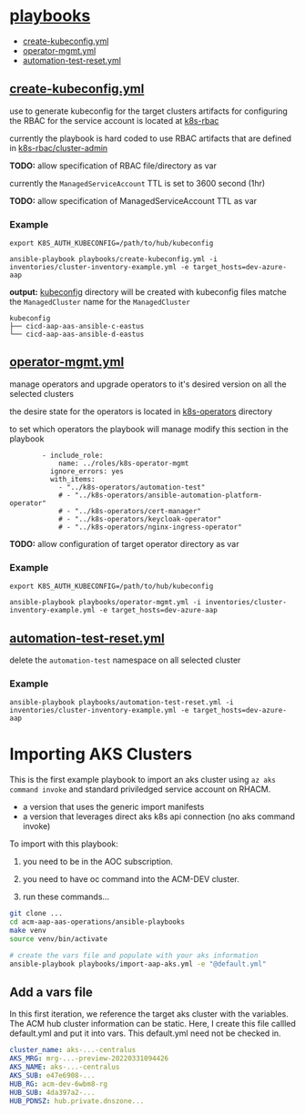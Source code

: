 # [playbooks](playbooks/)
- [create-kubeconfig.yml](#create-kubeconfig)
- [operator-mgmt.yml](#operator-mgmt)
- [automation-test-reset.yml](#automation-test-reset)

## <a name="create-kubeconfig"></a>[create-kubeconfig.yml](playbooks/automation-test-reset.yml)
use to generate kubeconfig for the target clusters
artifacts for configuring the RBAC for the service account is located at [k8s-rbac](k8s-rbac/)

currently the playbook is hard coded to use RBAC artifacts that are defined in
[k8s-rbac/cluster-admin](k8s-rbac/cluster-admin/)

**TODO:** allow specification of RBAC file/directory as var

currently the `ManagedServiceAccount` TTL is set to 3600 second (1hr)

**TODO:** allow specification of ManagedServiceAccount TTL as var

### Example
```
export K8S_AUTH_KUBECONFIG=/path/to/hub/kubeconfig

ansible-playbook playbooks/create-kubeconfig.yml -i inventories/cluster-inventory-example.yml -e target_hosts=dev-azure-aap
```

**output:**
[kubeconfig](kubeconfig/) directory will be created with kubeconfig files matche the `ManagedCluster` name for the `ManagedCluster`

```
kubeconfig
├── cicd-aap-aas-ansible-c-eastus
└── cicd-aap-aas-ansible-d-eastus
```

## <a name="operator-mgmt"></a>[operator-mgmt.yml](playbooks/operator-mgmt.yml)

manage operators and upgrade operators to it's desired version on all the selected clusters

the desire state for the operators is located in [k8s-operators](k8s-operators/) directory

to set which operators the playbook will manage modify this section in the playbook
```
        - include_role:
            name: ../roles/k8s-operator-mgmt
          ignore_errors: yes
          with_items:
            - "../k8s-operators/automation-test"
            # - "../k8s-operators/ansible-automation-platform-operator"
            # - "../k8s-operators/cert-manager"
            # - "../k8s-operators/keycloak-operator"
            # - "../k8s-operators/nginx-ingress-operator"
```
**TODO:** allow configuration of target operator directory as var

### Example
```
export K8S_AUTH_KUBECONFIG=/path/to/hub/kubeconfig

ansible-playbook playbooks/operator-mgmt.yml -i inventories/cluster-inventory-example.yml -e target_hosts=dev-azure-aap
```

## <a name="automation-test-reset"></a>[automation-test-reset.yml](playbooks/automation-test-reset.yml)
delete the `automation-test` namespace on all selected cluster

### Example
```
ansible-playbook playbooks/automation-test-reset.yml -i inventories/cluster-inventory-example.yml -e target_hosts=dev-azure-aap
```


# Importing AKS Clusters

This is the first example playbook to import an aks cluster using `az aks command invoke` and standard priviledged service account on RHACM.

- a version that uses the generic import manifests
- a version that leverages direct aks k8s api connection (no aks command invoke)

To import with this playbook:

1. you need to be in the AOC subscription.
2. you need to have oc command into the ACM-DEV cluster.

3. run these commands...
```bash
git clone ...
cd acm-aap-aas-operations/ansible-playbooks
make venv
source venv/bin/activate

# create the vars file and populate with your aks information
ansible-playbook playbooks/import-aap-aks.yml -e "@default.yml"
```

## Add a vars file

In this first iteration, we reference the target aks cluster with the variables.
The ACM hub cluster information can be static. Here, I create this file callled default.yml and put it into vars.
This default.yml need not be checked in.

```yaml
cluster_name: aks-...-centralus
AKS_MRG: mrg-...-preview-20220331094426
AKS_NAME: aks-...-centralus
AKS_SUB: e47e6908-...
HUB_RG: acm-dev-6wbm8-rg
HUB_SUB: 4da397a2-...
HUB_PDNSZ: hub.private.dnszone...
```
